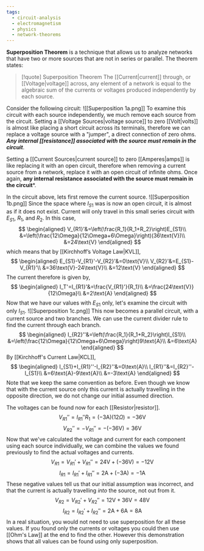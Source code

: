 ```yaml
---
tags:
  - circuit-analysis
  - electromagnetism
  - physics
  - network-theorems
---
```

**Superposition Theorem** is a technique that allows us to analyze networks that have two or more sources that are not in series or parallel. The theorem states:

> [!quote] Superposition Theorem
> The [[Current|current]] through, or [[Voltage|voltage]] across, any element of a network is equal to the algebraic sum of the currents or voltages produced independently by each source.

Consider the following circuit:
![[Superposition 1a.png]]
To examine this circuit with each source independently, we much remove each source from the circuit. Setting a [[Voltage Sources|voltage source]] to zero [[Volt|volts]] is almost like placing a short circuit across its terminals, therefore we can replace a voltage source with a "jumper", a direct connection of zero ohms. ***Any internal [[resistance]] associated with the source must remain in the circuit***. 

Setting a [[Current Sources|current source]] to zero [[Amperes|amps]] is like replacing it with an open circuit, therefore when removing a current source from a network, replace it with an open circuit of infinite ohms. Once again, **any internal resistance associated with the source must remain in the circuit***.

In the circuit above, lets first remove the current source.
![[Superposition 1b.png]]
Since the space where $I_{S1}$ was is now an open circuit, it is almost as if it does not exist. Current will only travel in this small series circuit with $E_{S1}$, $R_1$, and $R_2$. In this case,
$$
\begin{aligned}
	V_{R1}'&=\left(\frac{R_1}{R_1+R_2}\right)E_{S1}\\
	&=\left(\frac{12\Omega}{12\Omega+6\Omega}\right)(36\text{V})\\
	&=24\text{V}
\end{aligned}
$$
which means that by [[Kirchhoff’s Voltage Law|KVL]],
$$
\begin{aligned}
	E_{S1}-V_{R1}'-V_{R2}'&=0\text{V}\\
	V_{R2}'&=E_{S1}-V_{R1}'\\
	&=36\text{V}-24\text{V}\\
	&=12\text{V}
\end{aligned}
$$
The current therefore is given by,
$$
\begin{aligned}
	I_T'=I_{R1}'&=\frac{V_{R1}'}{R_1}\\
	&=\frac{24\text{V}}{12\Omega}\\
	&=2\text{A}
\end{aligned}
$$
Now that we have our values with $E_{S1}$ only, let's examine the circuit with only $I_{S1}$.
![[Superposition 1c.png]]
This now becomes a parallel circuit, with a current source and two branches. We can use the current divider rule to find the current through each branch.
$$
\begin{aligned}
	I_{R2}''&=\left(\frac{R_1}{R_1+R_2}\right)I_{S1}\\
	&=\left(\frac{12\Omega}{12\Omega+6\Omega}\right)9\text{A}\\
	&=6\text{A}
\end{aligned}
$$
By [[Kirchhoff's Current Law|KCL]],
$$
\begin{aligned}
	I_{S1}+I_{R1}''-I_{R2}''&=0\text{A}\\
	I_{R1}''&=I_{R2}''-I_{S1}\\
	&=6\text{A}-9\text{A}\\
	&=-3\text{A}
\end{aligned}
$$
Note that we keep the same convention as before. Even though we know that with the current source only this current is actually travelling in the opposite direction, we do not change our initial assumed direction.

The voltages can be found now for each [[Resistor|resistor]].
$$
	V_{R1}''=I_{R1}''R_1=(-3\text{A})(12\Omega)=-36\text{V}
$$
$$
	V_{R2}''=-V_{R1}''=-(-36\text{V})=36\text{V}
$$
Now that we've calculated the voltage and current for each component using each source individually, we can combine the values we found previously to find the actual voltages and currents.
$$
	V_{R1}=V_{R1}'+V_{R1}''=24\text{V}+(-36\text{V})=-12\text{V}
$$
$$
	I_{R1}=I_{R1}'+I_{R1}''=2\text{A}+(-3\text{A})=-1\text{A}
$$
These negative values tell us that our initial assumption was incorrect, and that the current is actually travelling *into* the source, not out from it.
$$
	V_{R2}=V_{R2}'+V_{R2}''=12\text{V}+36\text{V}=48\text{V}
$$
$$
	I_{R2}=I_{R2}'+I_{R2}''=2\text{A}+6\text{A}=8\text{A}
$$
In a real situation, you would not need to use superposition for all these values. If you found only the currents or voltages you could then use [[Ohm's Law]] at the end to find the other. However this demonstration shows that all values can be found using only superposition.
